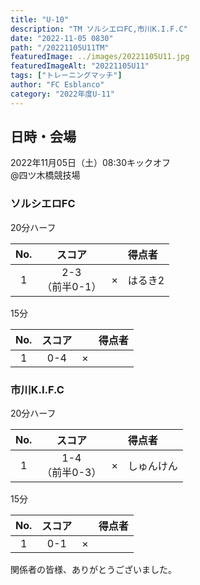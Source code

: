 ```yaml
---
title: "U-10"
description: "TM ソルシエロFC,市川K.I.F.C"
date: "2022-11-05 0830"
path: "/20221105U11TM"
featuredImage: ../images/20221105U11.jpg
featuredImageAlt: "20221105U11"
tags: ["トレーニングマッチ"]
author: "FC Esblanco"
category: "2022年度U-11"
---
```


## 日時・会場

2022年11月05日（土）08:30キックオフ  
@四ツ木橋競技場  

### ソルシエロFC

20分ハーフ  

| No.| スコア |   | 得点者  |
|:--:|:------:|:-:|:--------|
| 1  | 2-3<br/>（前半0-1） | × |はるき2|

15分

| No.| スコア |   | 得点者  |
|:--:|:------:|:-:|:--------|
| 1  | 0-4 | × ||


### 市川K.I.F.C

20分ハーフ  

| No.| スコア |   | 得点者  |
|:--:|:------:|:-:|:--------|
| 1  | 1-4<br/>（前半0-3） | × |しゅんけん|

15分

| No.| スコア |   | 得点者  |
|:--:|:------:|:-:|:--------|
| 1  | 0-1 | × ||



関係者の皆様、ありがとうございました。